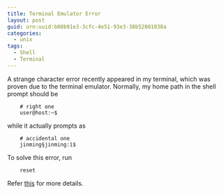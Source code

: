 ```yaml
---
title: Terminal Emulator Error
layout: post
guid: urn:uuid:b08b91e3-3cfc-4e51-93e3-38b52001038a
categories:
  - unix
tags:
  - Shell
  - Terminal
---
```



A strange character error recently appeared in my terminal, which was proven due to the terminal emulator.
Normally, my home path in the shell prompt should be

```
    # right one
    user@host:~$
```

while it actually prompts as

```
    # accidental one
    jinming§jinming:ì$
```

To solve this error, run

```
    reset
```

Refer [this](https://superuser.com/questions/712493/what-would-cause-strange-characters-to-appear-in-terminal-%C3%89) for more details.

